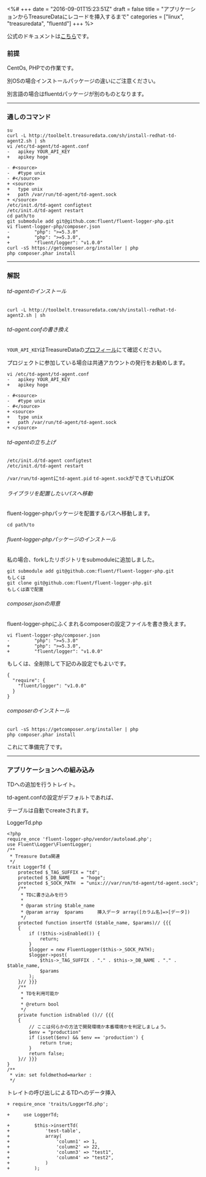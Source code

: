 <%#
+++
date = "2016-09-01T15:23:51Z"
draft = false
title = "アプリケーションからTreasureDataにレコードを挿入するまで"
categories = ["linux", "treasuredata", "fluentd"]
+++
%>

公式のドキュメントは[こちら](https://docs.treasuredata.com/articles/php#step-2-modifying-etctd-agenttd-agentconf)です。


### 前提

CentOs, PHPでの作業です。

別OSの場合インストールパッケージの違いにご注意ください。

別言語の場合はfluentdパッケージが別のものとなります。


---

### 通しのコマンド

```
su
curl -L http://toolbelt.treasuredata.com/sh/install-redhat-td-agent2.sh | sh
vi /etc/td-agent/td-agent.conf
-   apikey YOUR_API_KEY
+   apikey hoge

- #<source>
-   #type unix
- #</source>
+ <source>
+   type unix
+   path /var/run/td-agent/td-agent.sock
+ </source>
/etc/init.d/td-agent configtest
/etc/init.d/td-agent restart
cd path/to
git submodule add git@github.com:fluent/fluent-logger-php.git
vi fluent-logger-php/composer.json
-         "php": ">=5.3.0"
+         "php": ">=5.3.0",
+         "fluent/logger": "v1.0.0"
curl -sS https://getcomposer.org/installer | php
php composer.phar install
```

---

### 解説


###### td-agentのインストール

```
curl -L http://toolbelt.treasuredata.com/sh/install-redhat-td-agent2.sh | sh
```

###### td-agent.confの書き換え

`YOUR_API_KEY`はTreasureDataの[プロフィール](https://console.treasuredata.com/users/current)にて確認ください。

プロジェクトに参加している場合は共通アカウントの発行をお勧めします。


```
vi /etc/td-agent/td-agent.conf
-   apikey YOUR_API_KEY
+   apikey hoge

- #<source>
-   #type unix
- #</source>
+ <source>
+   type unix
+   path /var/run/td-agent/td-agent.sock
+ </source>
```

###### td-agentの立ち上げ

```
/etc/init.d/td-agent configtest
/etc/init.d/td-agent restart
```

`/var/run/td-agent`に`td-agent.pid` `td-agent.sock`ができていればOK

###### ライブラリを配置したいパスへ移動

fluent-logger-phpパッケージを配置するパスへ移動します。

```
cd path/to
```

###### fluent-logger-phpパッケージのインストール

私の場合、forkしたリポジトリをsubmoduleに追加しました。

```
git submodule add git@github.com:fluent/fluent-logger-php.git
もしくは
git clone git@github.com:fluent/fluent-logger-php.git
もしくは直で配置
```

###### composer.jsonの用意

fluent-logger-phpにふくまれるcomposerの設定ファイルを書き換えます。

```
vi fluent-logger-php/composer.json
-         "php": ">=5.3.0"
+         "php": ">=5.3.0",
+         "fluent/logger": "v1.0.0"

```

もしくは、全削除して下記のみ設定でもよいです。

```
{
  "require": {
    "fluent/logger": "v1.0.0"
  }
}
```

###### composerのインストール

```
curl -sS https://getcomposer.org/installer | php
php composer.phar install
```

これにて準備完了です。


---


### アプリケーションへの組み込み

TDへの追加を行うトレイト。


td-agent.confの設定がデフォルトであれば、

テーブルは自動でcreateされます。

LoggerTd.php

```
<?php
require_once 'fluent-logger-php/vendor/autoload.php';
use Fluent\Logger\FluentLogger;
/**
 * Treasure Data関連
 */
trait LoggerTd {
    protected $_TAG_SUFFIX = "td";
    protected $_DB_NAME    = "hoge";
    protected $_SOCK_PATH  = "unix:///var/run/td-agent/td-agent.sock";
    /**
     * TDに書き込みを行う
     *
     * @param string $table_name
     * @param array  $params     挿入データ array([カラム名]=>[データ])
     */
    protected function insertTd ($table_name, $params)// {{{
    {
        if (!$this->isEnabled()) {
            return;
        }
        $logger = new FluentLogger($this->_SOCK_PATH);
        $logger->post(
            $this->_TAG_SUFFIX . "." . $this->_DB_NAME . "." . $table_name,
            $params
        );
    }// }}}
    /**
     * TDを利用可能か
     *
     * @return bool
     */
    private function isEnabled ()// {{{
    {
        // ここは何らかの方法で開発環境か本番環境かを判定しましょう。
        $env = "production"
        if (isset($env) && $env == 'production') {
            return true;
        }
        return false;
    }// }}}
}
/**
 * vim: set foldmethod=marker :
 */
```

トレイトの呼び出しによるTDへのデータ挿入

```
+ require_once 'traits/LoggerTd.php';

+     use LoggerTd;

+         $this->insertTd(
+             'test-table',
+             array(
+                 'column1' => 1,
+                 'column2' => 22,
+                 'column3' => "test1",
+                 'column4' => "test2",
+             )
+         );
```
